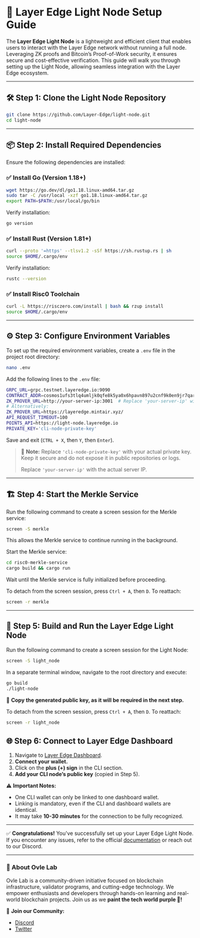 # 🚀 Layer Edge Light Node Setup Guide

The **Layer Edge Light Node** is a lightweight and efficient client that enables users to interact with the Layer Edge network without running a full node. Leveraging ZK proofs and Bitcoin’s Proof-of-Work security, it ensures secure and cost-effective verification. This guide will walk you through setting up the Light Node, allowing seamless integration with the Layer Edge ecosystem.

---

## 🛠️ Step 1: Clone the Light Node Repository

```sh
git clone https://github.com/Layer-Edge/light-node.git
cd light-node
```

---

## 📦 Step 2: Install Required Dependencies

Ensure the following dependencies are installed:

### ✅ Install Go (Version 1.18+)

```sh
wget https://go.dev/dl/go1.18.linux-amd64.tar.gz
sudo tar -C /usr/local -xzf go1.18.linux-amd64.tar.gz
export PATH=$PATH:/usr/local/go/bin
```

Verify installation:

```sh
go version
```

### ✅ Install Rust (Version 1.81+)

```sh
curl --proto '=https' --tlsv1.2 -sSf https://sh.rustup.rs | sh
source $HOME/.cargo/env
```

Verify installation:

```sh
rustc --version
```

### ✅ Install Risc0 Toolchain

```sh
curl -L https://risczero.com/install | bash && rzup install
source $HOME/.cargo/env
```

---

## ⚙️ Step 3: Configure Environment Variables

To set up the required environment variables, create a `.env` file in the project root directory:

```sh
nano .env
```

Add the following lines to the `.env` file:

```sh
GRPC_URL=grpc.testnet.layeredge.io:9090
CONTRACT_ADDR=cosmos1ufs3tlq4umljk0qfe8k5ya0x6hpavn897u2cnf9k0en9jr7qarqqt56709
ZK_PROVER_URL=http://your-server-ip:3001  # Replace 'your-server-ip' with the actual server IP hosting the ZK prover service.
# Alternatively:
ZK_PROVER_URL=https://layeredge.mintair.xyz/
API_REQUEST_TIMEOUT=100
POINTS_API=https://light-node.layeredge.io
PRIVATE_KEY='cli-node-private-key'
```

Save and exit (`CTRL + X`, then `Y`, then `Enter`).

> 🔐 **Note:** Replace `'cli-node-private-key'` with your actual private key. Keep it secure and do not expose it in public repositories or logs.
>
> Replace `'your-server-ip'` with the actual server IP.

---

## 🏗️ Step 4: Start the Merkle Service

Run the following command to create a screen session for the Merkle service:

```sh
screen -S merkle
```

This allows the Merkle service to continue running in the background.

Start the Merkle service:

```sh
cd risc0-merkle-service
cargo build && cargo run
```

Wait until the Merkle service is fully initialized before proceeding.

To detach from the screen session, press `Ctrl + A`, then `D`. To reattach:

```sh
screen -r merkle
```

---

## 🚀 Step 5: Build and Run the Layer Edge Light Node

Run the following command to create a screen session for the Light Node:

```sh
screen -S light_node
```

In a separate terminal window, navigate to the root directory and execute:

```sh
go build
./light-node
```

🔑 **Copy the generated public key, as it will be required in the next step.**

To detach from the screen session, press `Ctrl + A`, then `D`. To reattach:

```sh
screen -r light_node
```

## 🌐 Step 6: Connect to Layer Edge Dashboard

1. Navigate to [Layer Edge Dashboard](https://dashboard.layeredge.io).
2. **Connect your wallet.**
3. Click on the **plus (+) sign** in the CLI section.
4. **Add your CLI node’s public key** (copied in Step 5).

⚠️ **Important Notes:**

- One CLI wallet can only be linked to one dashboard wallet.
- Linking is mandatory, even if the CLI and dashboard wallets are identical.
- It may take **10-30 minutes** for the connection to be fully recognized.

---

✅ **Congratulations!** You've successfully set up your Layer Edge Light Node. If you encounter any issues, refer to the official [documentation](https://docs.layeredge.io/) or reach out to our Discord.

---

### 🌟 About Ovle Lab

Ovle Lab is a community-driven initiative focused on blockchain infrastructure, validator programs, and cutting-edge technology. We empower enthusiasts and developers through hands-on learning and real-world blockchain projects. Join us as we **paint the tech world purple 💜!**

🔗 **Join our Community:**
- [Discord](https://discord.gg/ovlelab)
- [Twitter](https://twitter.com/OvleLab)

